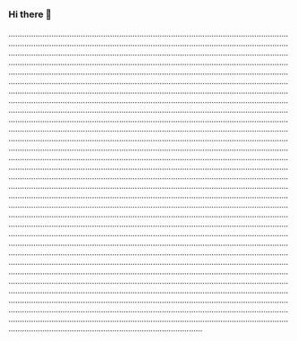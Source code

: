 ### Hi there 👋

..........................................................................................................................................................................................................................................................................................................................................................................................................................................................................................................................................................................................................................................................................................................................................................................................................................................................................................................................................................................................................................................................................................................................................................................................................................................................................................................................................................................................................................................................................................................................................................................................................................................................................................................................................................................................................................................................................................................................................................................................................................................................................................................................................................................................................................................................................................................................................................................................................................................................................................................................................................................................................................................................................................................................................................................................................................................................................................................................................................................................................................................................................................................................................................................................................................................................................................................................................................................................................................................................................................................................................................................................................................................................................................................................................................................................................................................................................................................................................................................................................................................................................................